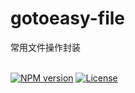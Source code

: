 # gotoeasy-file
常用文件操作封装
<br>
<br>

[![NPM version](https://img.shields.io/npm/v/@gotoeasy/file.svg)](https://www.npmjs.com/package/@gotoeasy/file)
[![License](https://img.shields.io/badge/License-Apache%202-brightgreen.svg)](http://www.apache.org/licenses/LICENSE-2.0)
<br>
<br>
